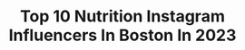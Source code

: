 ---
title: Top 10 Nutrition Instagram Influencers In Boston In 2023
description: >-
  Find top nutrition Instagram influencers in Boston in 2023. Most popular hashtags: #boston #nutrition #fitness #easyrecipes.
platform: Instagram
hits: 21
text_top: Discover the most popular Instagram accounts on inBeat.
text_bottom: Our database has 21 Instagram influencers like this in Boston, United States for you to connect with.
profiles:
  - username: "africarubiop"
    fullname: >-
      Africa Rubio / Health Coach
    bio: >-
      ▫️Hormone Health Coach @nutritionschool ▫️Gut Health Coach ▫️Co-Founder @namastaywell.co ▫️Co-Founder @bostonwomensmarket ▫️Work with me ⬇️
    location: "United States"
    followers: 15507
    engagement: 358
    commentsToLikes: 0.029254
    id: ck14jacm1jby30i194h487oqj
    verified: false
    hashtags: "#healthandwellness, #holisticapproach, #healthieryou, #namastaywell"
  - username: "_laurajstewart_"
    fullname: >-
      Laura
    bio: >-
      Find the beauty in everything ❤️ Seek Light✨ TX raised, AZ living 🏜
    location: "United States"
    followers: 10044
    engagement: 1295
    commentsToLikes: 0.046885
    id: ck6to5by3c6lx0j71go2006c8
    verified: false
    hashtags: "#nature, #keepitwild, #perspective, #az"
  - username: "karalydonrd"
    fullname: >-
      Kara Lydon, RD, LDN
    bio: >-
      mama to Luca ✨ best dietitian 2021 by Boston Magazine intuitive eating, recipes, and real talk blogger @ the foodie dietitian 1:1 nutrition counseling
    location: "United States"
    followers: 21719
    engagement: 168
    commentsToLikes: 0.095286
    id: ckap4uuaw8z1s0i78vb2i5lfh
    verified: false
    hashtags: "#nondietdietitian, #summerrecipes, #antidietculture, #pandemicbaby"
  - username: "clairerunsthere"
    fullname: >-
      Claire
    bio: >-
      🔹Non🏃🏼‍♀️->self coached Boston mthnr x 3🦄 🔹Boston ‘21💙💛 🔹26.2x21, BQx9, 🏃🏼‍♀️ing 9 yrs 🔹Momx4 💙💗💗💙 🔹Interior dsgnr/Artist 🔹Nutrition grad stdnt
    location: "United States"
    followers: 20620
    engagement: 343
    commentsToLikes: 0.173559
    id: ckap52ymi9ynt0i788vwaujei
    verified: false
    hashtags: "#runnerscommunity, #womenrunning, #bostonmarathontraining, #runitfast"
  - username: "big__ab"
    fullname: >-
      Big Ab™️
    bio: >-
      🔹🌐IFBB Classic Physique Pro 🔹’19 ⭕️lympian 🔹Community Liaison🏘 🔹Elite Personal Trainer😎🏋🏾‍♂️
    location: "United States"
    followers: 79244
    engagement: 395
    commentsToLikes: 0.032720
    id: ck6tunfhfhb910j71dqk6owiw
    verified: true
    hashtags: "#npc, #instafit, #classicphysique, #gym"
  - username: "sarahkesseli"
    fullname: >-
      Sarah Kesseli
    bio: >-
      🍉Easy eats 🤓 Social Media’ing 🐶 Espresso ✨ ED & HA Warrior 💜 Psalm 139:14 📍Boston, MA
    location: "United States"
    followers: 33433
    engagement: 153
    commentsToLikes: 0.220870
    id: ck5c0i4wtt6mh0i118lmizkj0
    verified: false
    hashtags: "#deats, #mealprepsunday, #homemadefood, #wholefoods"
  - username: "thepunjabilion"
    fullname: >-
      ROBO The Punjabi Lion
    bio: >-
      Pro Wrestler⭐️ State Bodybuilding Champ 2011🏆 India level competitor🏅 Chandigarh,Punjab🇮🇳 Boston🇺🇸
    location: "United States"
    followers: 18776
    engagement: 630
    commentsToLikes: 0.030687
    id: ck0u0d52rte9o0i199aero61o
    verified: false
    hashtags: "#robokdm, #styleblogger, #positivevibes, #viralvideos"
  - username: "planejanedrag"
    fullname: >-
      Plane Jane
    bio: >-
      It’s Plane like airplanes ✈️ Профессиональная клоунесса👑 Home base: Boston Venmo: @ peanutbuttr
    location: "United States"
    followers: 3389
    engagement: 1382
    commentsToLikes: 0.075933
    id: ck5cd31bkig800i11tjt1pxoh
    verified: false
    hashtags: "#meninmakeup, #rupaulsdragrace, #makeup, #welovequeens"
  - username: "starinfinitefood"
    fullname: >-
      Caitlin Greene
    bio: >-
      Boston 📍 Cook. Wholesome, easy recipes. Subscribe to my Newsletter! Cookbook author: JUST EAT REAL FOOD Inquiries: madison@smithsaint.com
    location: "United States"
    followers: 256112
    engagement: 133
    commentsToLikes: 0.118400
    id: ck0tu8qz363gs0i190h63fhbw
    verified: false
    hashtags: "#feedfeedglutenfree, #mediterraneandiet, #healthylifestyle, #todayfood"
  - username: "heather.happykidskitchen"
    fullname: >-
      Heather 👩‍🍳 Happy Kids Kitchen
    bio: >-
      Mama. Cooking instructor. Recipe Developer. Make healthy food FUN! Boston 🇺🇸 📚Free Ebook and Links👇
    location: "United States"
    followers: 45727
    engagement: 129
    commentsToLikes: 0.077387
    id: ck13bhjbrvfic0i19wc641alo
    verified: false
    hashtags: "#blw, #cookingwithtoddlers, #kidsfood, #kidslunchbox"
---